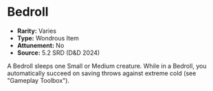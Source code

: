 # Bedroll

- **Rarity:** Varies
- **Type:** Wondrous Item
- **Attunement:** No
- **Source:** 5.2 SRD (D&D 2024)

A Bedroll sleeps one Small or Medium creature. While in a Bedroll, you automatically succeed on saving throws against extreme cold (see "Gameplay Toolbox").
